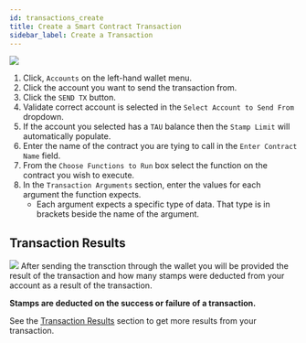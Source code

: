 ```yaml
---
id: transactions_create
title: Create a Smart Contract Transaction
sidebar_label: Create a Transaction
---
```


![](/img/wallet/gif/1.0.0_transactions_create.gif)


1. Click, `Accounts` on the left-hand wallet menu.
2. Click the account you want to send the transaction from.
3. Click the `SEND TX` button. 
4. Validate correct account is selected in the `Select Account to Send From` dropdown.
5. If the account you selected has a `TAU` balance then the `Stamp Limit` will automatically populate.
6. Enter the name of the contract you are tying to call in the `Enter Contract Name` field.
7. From the `Choose Functions to Run` box select the function on the contract you wish to execute.
8. In the `Transaction Arguments` section, enter the values for each argument the function expects.
    - Each argument expects a specific type of data. That type is in brackets beside the name of the argument.

## Transaction Results
![](/img/wallet/wallet_transaction_success.png)
After sending the transction through the wallet you will be provided the result of the transaction and how many stamps were deducted from your account as a result of the transaction.

**Stamps are deducted on the success or failure of a transaction.**

See the <u>[Transaction Results](/docs/wallet/transactions_result)</u> section to get more results from your transaction.
